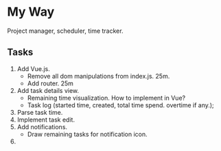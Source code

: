 My Way
===

Project manager, scheduler, time tracker.

## Tasks

1. Add Vue.js. 
    * Remove all dom manipulations from index.js. 25m.
    * Add router. 25m
2. Add task details view.
    * Remaining time visualization. How to implement in Vue?
    * Task log (started time, created, total time spend. overtime if any.);
3. Parse task time.
4. Implement task edit.
5. Add notifications.
    * Draw remaining tasks for notification icon.
6. 
